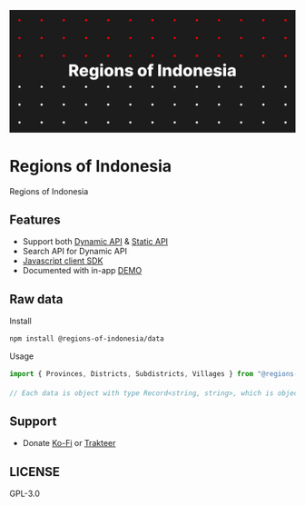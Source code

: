![](./public/Cover.png)

# Regions of Indonesia

Regions of Indonesia

## Features

- Support both [Dynamic API](https://github.com/regions-of-indonesia/api) & [Static API](https://github.com/regions-of-indonesia/api)
- Search API for Dynamic API
- [Javascript client SDK](https://github.com/regions-of-indonesia/client)
- Documented with in-app [DEMO](https://regions-of-indonesia.netlify.app)

## Raw data

Install

```bash
npm install @regions-of-indonesia/data
```

Usage

```typescript
import { Provinces, Districts, Subdistricts, Villages } from "@regions-of-indonesia/data";

// Each data is object with type Record<string, string>, which is object key as code, and object value as name
```

## Support

- Donate [Ko-Fi](https://ko-fi.com/flamrdevs) or [Trakteer](https://trakteer.id/flamrdevs)

## LICENSE

GPL-3.0
